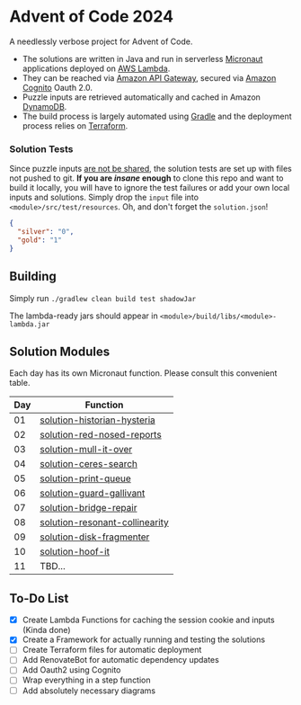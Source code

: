# Advent of Code 2024

A needlessly verbose project for Advent of Code.

* The solutions are written in Java and run in serverless [Micronaut](https://micronaut.io/) applications deployed on
  [AWS Lambda](https://aws.amazon.com/lambda/).
* They can be reached via [Amazon API Gateway](https://aws.amazon.com/api-gateway/), secured
  via [Amazon Cognito](https://aws.amazon.com/de/cognito/) Oauth
  2.0.
* Puzzle inputs are retrieved automatically and cached in Amazon [DynamoDB](https://aws.amazon.com/dynamodb/).
* The build process is largely automated using [Gradle](https://gradle.org/) and the deployment process relies on
  [Terraform](https://www.terraform.io/).

### Solution Tests

Since puzzle inputs [are not be shared](https://adventofcode.com/2024/about), the solution tests are set up with files
not pushed to git. **If you are _insane_ enough** to clone this repo and want to build it locally, you will have to
ignore the test failures or add your own local inputs and
solutions. Simply drop the `input` file into `<module>/src/test/resources`. Oh, and don't forget the `solution.json`!

```json
{
  "silver": "0",
  "gold": "1"
}
```

## Building

Simply run `./gradlew clean build test shadowJar`

The lambda-ready jars should appear in `<module>/build/libs/<module>-lambda.jar`

## Solution Modules

Each day has its own Micronaut function. Please consult this convenient table.

| Day | Function                                                                                                                                                              |
|-----|-----------------------------------------------------------------------------------------------------------------------------------------------------------------------|
| 01  | [solution-historian-hysteria](solution-historian-hysteria/src/main/java/com/mostlynobody/aoc/y24/service/historianhysteria/HistorianHysteriaService.java)             |
| 02  | [solution-red-nosed-reports](solution-red-nosed-reports/src/main/java/com/mostlynobody/aoc/y24/service/rednosedreports/RedNosedReportsService.java)                   |
| 03  | [solution-mull-it-over](solution-mull-it-over/src/main/java/com/mostlynobody/aoc/y24/service/mullitover/MullItOverService.java)                                       |
| 04  | [solution-ceres-search](solution-ceres-search/src/main/java/com/mostlynobody/aoc/y24/service/ceressearch/CeresSearchService.java)                                     |
| 05  | [solution-print-queue](solution-print-queue/src/main/java/com/mostlynobody/aoc/y24/service/printqueue/PrintQueueService.java)                                         |
| 06  | [solution-guard-gallivant](solution-guard-gallivant/src/main/java/com/mostlynobody/aoc/y24/service/guardgallivant/GuardGallivantService.java)                         |
| 07  | [solution-bridge-repair](solution-bridge-repair/src/main/java/com/mostlynobody/aoc/y24/service/bridgerepair/BridgeRepairService.java)                                 |
| 08  | [solution-resonant-collinearity](solution-resonant-collinearity/src/main/java/com/mostlynobody/aoc/y24/service/resonantcollinearity/ResonantCollinearityService.java) |
| 09  | [solution-disk-fragmenter](solution-disk-fragmenter/src/main/java/com/mostlynobody/aoc/y24/service/diskfragmenter/DiskFragmenterService.java)                         |
| 10  | [solution-hoof-it](solution-hoof-it/src/main/java/com/mostlynobody/aoc/y24/service/hoofit/HoofItService.java)                                                         |
| 11  | TBD...                                                                                                                                                                |

## To-Do List

- [x] Create Lambda Functions for caching the session cookie and inputs (Kinda done)
- [x] Create a Framework for actually running and testing the solutions
- [ ] Create Terraform files for automatic deployment
- [ ] Add RenovateBot for automatic dependency updates
- [ ] Add Oauth2 using Cognito
- [ ] Wrap everything in a step function
- [ ] Add absolutely necessary diagrams